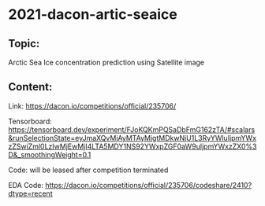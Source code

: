 # 2021-dacon-artic-seaice

## Topic: 

Arctic Sea Ice concentration prediction using Satellite image

## Content:
Link: https://dacon.io/competitions/official/235706/

Tensorboard: https://tensorboard.dev/experiment/FJoKQKmPQSaDbFmG162zTA/#scalars&runSelectionState=eyJmaXQvMjAyMTAyMjgtMDkwNjU1L3RyYWluIjpmYWxzZSwiZml0LzIwMjEwMjI4LTA5MDY1NS92YWxpZGF0aW9uIjpmYWxzZX0%3D&_smoothingWeight=0.1

Code: will be leased after competition terminated

EDA Code: https://dacon.io/competitions/official/235706/codeshare/2410?dtype=recent
